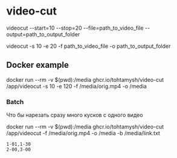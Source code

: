 # video-cut

videocut --start=10 --stop=20 --file=path_to_video_file --output=path_to_output_folder

videocut -s 10 -e 20 -f path_to_video_file -o path_to_output_folder

## Docker example

docker run --rm -v $(pwd):/media ghcr.io/tohtamysh/video-cut /app/videocut -s 10 -e 120 -f /media/orig.mp4 -o /media

### Batch

Что бы нарезать сразу много кусков с одного видео

docker run --rm -v $(pwd):/media ghcr.io/tohtamysh/video-cut /app/videocut -f /media/orig.mp4 -o /media -b /media/link.txt

```text
1-01,1-30
2-00,3-00
```

